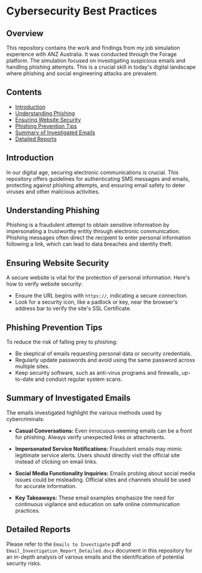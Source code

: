 # Cybersecurity Best Practices

## Overview
This repository contains the work and findings from my job simulation experience with ANZ Australia. It was conducted through the Forage platform. The simulation focused on investigating suspicious emails and handling phishing attempts. This is a crucial skill in today's digital landscape where phishing and social engineering attacks are prevalent.

## Contents

- [Introduction](#introduction)
- [Understanding Phishing](#understanding-phishing)
- [Ensuring Website Security](#ensuring-website-security)
- [Phishing Prevention Tips](#phishing-prevention-tips)
- [Summary of Investigated Emails](#summary-of-investigated-emails)
- [Detailed Reports](#detailed-reports)

## Introduction

In our digital age, securing electronic communications is crucial. This repository offers guidelines for authenticating SMS messages and emails, protecting against phishing attempts, and ensuring email safety to deter viruses and other malicious activities.

## Understanding Phishing

Phishing is a fraudulent attempt to obtain sensitive information by impersonating a trustworthy entity through electronic communication. Phishing messages often direct the recipient to enter personal information following a link, which can lead to data breaches and identity theft.

## Ensuring Website Security

A secure website is vital for the protection of personal information. Here's how to verify website security:

- Ensure the URL begins with `https://`, indicating a secure connection.
- Look for a security icon, like a padlock or key, near the browser's address bar to verify the site's SSL Certificate.

## Phishing Prevention Tips

To reduce the risk of falling prey to phishing:

- Be skeptical of emails requesting personal data or security credentials.
- Regularly update passwords and avoid using the same password across multiple sites.
- Keep security software, such as anti-virus programs and firewalls, up-to-date and conduct regular system scans.

## Summary of Investigated Emails

The emails investigated highlight the various methods used by cybercriminals:

- **Casual Conversations:** Even innocuous-seeming emails can be a front for phishing. Always verify unexpected links or attachments.
  
- **Impersonated Service Notifications:** Fraudulent emails may mimic legitimate service alerts. Users should directly visit the official site instead of clicking on email links.
  
- **Social Media Functionality Inquiries:** Emails probing about social media issues could be misleading. Official sites and channels should be used for accurate information.
  
- **Key Takeaways:** These email examples emphasize the need for continuous vigilance and education on safe online communication practices.

## Detailed Reports

Please refer to the `Emails to Investigate` pdf and `Email_Investigation_Report_Detailed.docx` document in this repository for an in-depth analysis of various emails and the identification of potential security risks.
